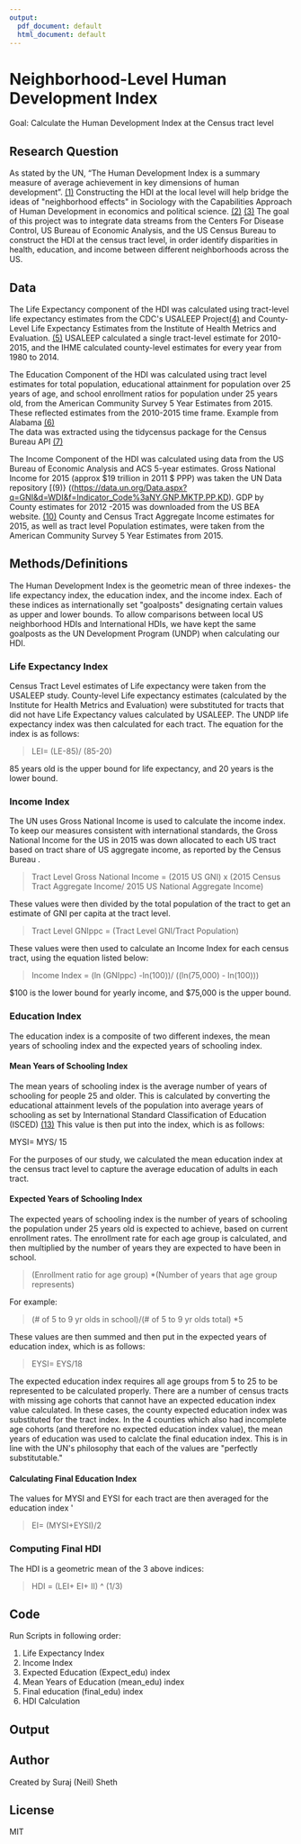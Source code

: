 ```yaml
---
output:
  pdf_document: default
  html_document: default
---
```

# Neighborhood-Level Human Development Index
Goal: Calculate the Human Development Index at the Census tract level

## Research Question 
As stated by the UN, “The Human Development Index is a summary measure of average achievement in key dimensions of human development”. 
[(1)](http://hdr.undp.org/en/content/human-development-index-hdi)
Constructing the HDI at the local level will help bridge the ideas of "neighborhood effects" in Sociology with the Capabilities Approach of Human Development in economics and political science. 
[(2)](https://scholar.harvard.edu/sampson/filter_by/neighborhood-effects) 
[(3)](https://www.iep.utm.edu/sen-cap/)
The goal of this project was to integrate data streams from the Centers For Disease Control, US Bureau of Economic Analysis, and the US Census Bureau to construct the HDI at the census tract level, in order identify disparities in health, education, and income between different neighborhoods across the US.


## Data 

The Life Expectancy component of the HDI was calculated using tract-level life expectancy estimates from the CDC's USALEEP Project[(4)](https://www.cdc.gov/nchs/nvss/usaleep/usaleep.html) 
and County-Level Life Expectancy Estimates from the Institute of Health Metrics and Evaluation. [(5)](http://ghdx.healthdata.org/record/ihme-data/united-states-life-expectancy-and-age-specific-mortality-risk-county-1980-2014)
USALEEP calculated a single tract-level estimate for 2010-2015, and the IHME calculated county-level estimates for every year from 1980 to 2014.

The Education Component of the HDI was calculated using tract level estimates for total population, educational attainment for population over 25 years of age, and school enrollment ratios for population under 25 years old,  from the American Community Survey 5 Year Estimates from 2015.
These reflected estimates from the 2010-2015 time frame. 
Example from Alabama [(6)](https://factfinder.census.gov/faces/tableservices/jsf/pages/productview.xhtml?pid=ACS_17_5YR_S1501&prodType=table)  
The data was extracted using the tidycensus package for the Census Bureau API [(7)](https://walkerke.github.io/tidycensus/articles/basic-usage.html)

The Income Component of the HDI was calculated using data from the US Bureau of Economic Analysis and ACS 5-year estimates. 
Gross National Income for 2015 (approx $19 trillion in 2011 $ PPP) was taken the UN Data repository [(9)} ((https://data.un.org/Data.aspx?q=GNI&d=WDI&f=Indicator_Code%3aNY.GNP.MKTP.PP.KD).
GDP by County estimates for 2012 -2015 was downloaded from the US BEA website. [(10)](https://www.bea.gov/data/gdp/gdp-county) 
County and Census Tract Aggregate Income estimates for 2015, as well as tract level Population estimates, were taken from the American Community Survey 5 Year Estimates from 2015.

## Methods/Definitions

The Human Development Index is the geometric mean of three indexes- the life expectancy index, the education index, and the income index. 
Each of these indices as internationally set "goalposts" designating certain values as upper and lower bounds. 
To allow comparisons between local US neighborhood HDIs and International HDIs, we have kept the same goalposts as the UN Development Program (UNDP) when calculating our HDI.

### Life Expectancy Index
Census Tract Level estimates of Life expectancy were taken from the USALEEP study.
County-level Life expectancy estimates (calculated by the Institute for Health Metrics and Evaluation) were substituted for tracts that did not have Life Expectancy values calculated by USALEEP. 
The UNDP life expectancy index was then calculated for each tract. 
The equation for the index is as follows: 

>LEI= (LE-85)/ (85-20) 

85 years old is the upper bound for life expectancy, and 20 years is the lower bound. 

### Income Index 

The UN uses Gross National Income is used to calculate the income index.
To keep our measures consistent with international standards, the Gross National Income for the US in 2015 was down allocated to each US tract based on tract share of US aggregate income, as reported by the Census Bureau . 


> Tract Level Gross National Income = (2015 US GNI) x  (2015 Census Tract Aggregate Income/ 2015 US National Aggregate Income)

These values were then divided by the total population of the tract to get an estimate of GNI per capita at the tract level. 

>Tract Level GNIppc = (Tract Level GNI/Tract Population)

These values were then used to calculate an Income Index for each census tract, using the equation listed below: 

>Income Index = (ln (GNIppc) -ln(100))/ ((ln(75,000) - ln(100)))

$100 is the lower bound for yearly income, and $75,000 is the upper bound.

### Education Index

The education index is a composite of two different indexes, the mean years of schooling index and the expected years of schooling index. 

#### Mean Years of Schooling Index

The mean years of schooling index is the average number of years of schooling for people 25 and older. 
This is calculated by converting the educational attainment levels of the population into average years of schooling as set by International Standard Classification of Education (ISCED) [(13)](http://uis.unesco.org/en/topic/international-standard-classification-education-isced)
This value is then put into the index, which is as follows: 

MYSI= MYS/ 15 

For the purposes of our study, we calculated the mean education index at the census tract level to capture the average education of adults in each tract.

#### Expected Years of Schooling Index

The expected years of schooling index is the number of years of schooling the population under 25 years old is expected to achieve, based on current enrollment rates. 
The enrollment rate for each age group is calculated, and then multiplied by the number of years they are expected to have been in school. 

> (Enrollment ratio for age group) *(Number of years that age group represents)

For example: 

> (# of 5 to 9 yr olds in school)/(# of 5 to 9 yr olds total) *5

These values are then summed and then put in the expected years of education index, which is as follows: 

> EYSI= EYS/18 

The expected education index requires all age groups from 5 to 25 to be represented to be calculated properly. There are a number of census tracts with missing age cohorts that cannot have an expected education index value calculated. In these cases, the county expected education index was substituted for the tract index. In the 4 counties which also had incomplete age cohorts (and therefore no expected education index value), the mean years of education was used to calclate the final education index. This is in line with the UN's philosophy that each of the values are "perfectly substitutable." 

#### Calculating Final Education Index

The values for MYSI and EYSI for each tract are then averaged for the education index '

>EI= (MYSI+EYSI)/2

### Computing Final HDI 

The HDI is a geometric mean of the 3 above indices: 

>HDI = (LEI+ EI+ II) ^ (1/3)


## Code 
Run Scripts in following order: 
1. Life Expectancy Index 
2. Income Index 
3. Expected Education (Expect_edu) index
4. Mean Years of Education (mean_edu) index 
5. Final education (final_edu) index 
6. HDI Calculation



## Output 

## Author 
Created by Suraj (Neil) Sheth

## License 
MIT

